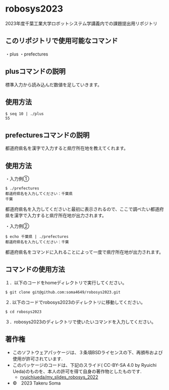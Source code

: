 # robosys2023
2023年度千葉工業大学ロボットシステム学講義内での課題提出用リポジトリ


## このリポジトリで使用可能なコマンド

・plus
・prefectures

## plusコマンドの説明

標準入力から読み込んだ数値を足していきます。

## 使用方法

```
$ seq 10 | ./plus
55
```

## prefecturesコマンドの説明

都道府県名を漢字で入力すると県庁所在地を教えてくれます。

## 使用方法

・入力例①
```
$ ./prefectures
都道府県名を入力してください：千葉県
千葉
```
都道府県名を入力してくださいと最初に表示されるので、ここで調べたい都道府県を漢字で入力すると県庁所在地が出力されます。

・入力例②
```
$ echo 千葉県 | ./prefectures
都道府県名を入力してください：千葉
```
都道府県名をコマンドに入れることによって一度で県庁所在地が出力されます。

## コマンドの使用方法
１．以下のコードをhomeディレクトリで実行してください。

```
$ git clone git@github.com:soma4649/robosys2023.git
```
２. 以下のコードでrobosys2023のディレクトリに移動してください。

```
$ cd robosys2023
```
３．robosys2023のディレクトリで使いたいコマンドを入力してください。

## 著作権
* このソフトウェアパッケージは、３条項BSDライセンスの下、再頒布および使用が許可されています.
* このパッケージのコードは、下記のスライド( CC-BY-SA 4.0 by Ryuichi Ueda)のものを、本人の許可を得て自身の著作物としたものです.
   * [ryuichiueda/my_slides_robosys_2022](https://github.com/ryuichiueda/my_slides/tree/master/robosys_2022)
* ©　2023 Takeru Soma

